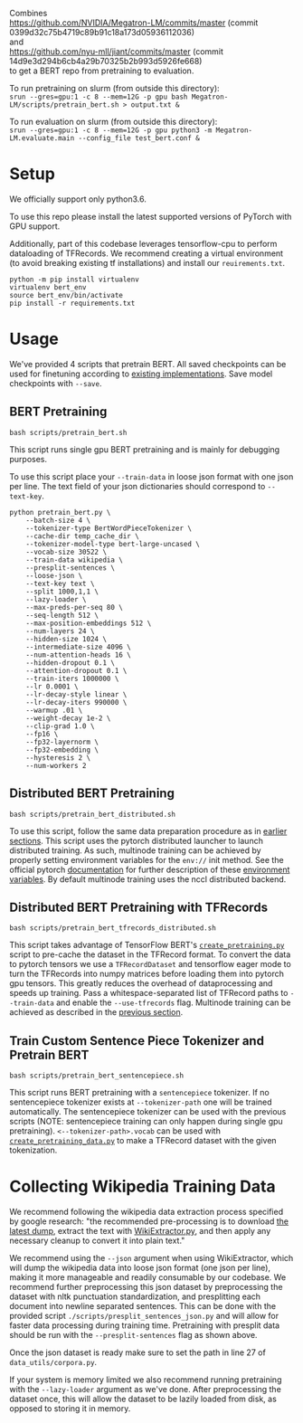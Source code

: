 Combines  
https://github.com/NVIDIA/Megatron-LM/commits/master (commit 0399d32c75b4719c89b91c18a173d05936112036)  
and  
https://github.com/nyu-mll/jiant/commits/master (commit 14d9e3d294b6cb4a29b70325b2b993d5926fe668)  
to get a BERT repo from pretraining to evaluation.  

To run pretraining on slurm (from outside this directory):  
`srun --gres=gpu:1 -c 8 --mem=12G -p gpu bash Megatron-LM/scripts/pretrain_bert.sh > output.txt &`  

To run evaluation on slurm (from outside this directory):  
`srun --gres=gpu:1 -c 8 --mem=12G -p gpu python3 -m Megatron-LM.evaluate.main --config_file test_bert.conf &`

# Setup
We officially support only python3.6.

To use this repo please install the latest supported versions of PyTorch with GPU support. 

Additionally, part of this codebase leverages tensorflow-cpu to perform dataloading of TFRecords. We recommend creating a virtual environment (to avoid breaking existing tf installations) and install our `reuirements.txt`.

```
python -m pip install virtualenv
virtualenv bert_env
source bert_env/bin/activate
pip install -r requirements.txt
```


# Usage
We've provided 4 scripts that pretrain BERT. All saved checkpoints can be used for finetuning according to [existing implementations](https://github.com/huggingface). Save model checkpoints with `--save`.

## BERT Pretraining
`bash scripts/pretrain_bert.sh`

This script runs single gpu BERT pretraining and is mainly for debugging purposes.

To use this script place your `--train-data` in loose json format with one json per line. The text field of your json dictionaries should correspond to `--text-key`. 

```
python pretrain_bert.py \
    --batch-size 4 \
    --tokenizer-type BertWordPieceTokenizer \
    --cache-dir temp_cache_dir \
    --tokenizer-model-type bert-large-uncased \
    --vocab-size 30522 \
    --train-data wikipedia \
    --presplit-sentences \
    --loose-json \
    --text-key text \
    --split 1000,1,1 \
    --lazy-loader \
    --max-preds-per-seq 80 \
    --seq-length 512 \
    --max-position-embeddings 512 \
    --num-layers 24 \
    --hidden-size 1024 \
    --intermediate-size 4096 \
    --num-attention-heads 16 \
    --hidden-dropout 0.1 \
    --attention-dropout 0.1 \
    --train-iters 1000000 \
    --lr 0.0001 \
    --lr-decay-style linear \
    --lr-decay-iters 990000 \
    --warmup .01 \
    --weight-decay 1e-2 \
    --clip-grad 1.0 \
    --fp16 \
    --fp32-layernorm \
    --fp32-embedding \
    --hysteresis 2 \
    --num-workers 2 
```

## Distributed BERT Pretraining
`bash scripts/pretrain_bert_distributed.sh`

To use this script, follow the same data preparation procedure as in [earlier sections](#bert-pretraining). This script uses the pytorch distributed launcher to launch distributed training. As such, multinode training can be achieved by properly setting environment variables for the `env://` init method. See the official pytorch [documentation](https://pytorch.org/docs/stable/distributed.html#launch-utility) for further description of these [environment variables](https://pytorch.org/docs/stable/distributed.html#environment-variable-initialization). By default multinode training uses the nccl distributed backend.

## Distributed BERT Pretraining with TFRecords
`bash scripts/pretrain_bert_tfrecords_distributed.sh`

This script takes advantage of TensorFlow BERT's [`create_pretraining.py`](https://github.com/NVIDIA/DeepLearningExamples/blob/master/TensorFlow/LanguageModeling/BERT/create_pretraining_data.py) script to pre-cache the dataset in the TFRecord format. To convert the data to pytorch tensors we use a `TFRecordDataset` and tensorflow eager mode to turn the TFRecords into numpy matrices before loading them into pytorch gpu tensors. This greatly reduces the overhead of dataprocessing and speeds up training. Pass a whitespace-separated list of TFRecord paths to `--train-data` and enable the `--use-tfrecords` flag. Multinode training can be achieved as described in the [previous section](#distributed-bert-pretraining).

## Train Custom Sentence Piece Tokenizer and Pretrain BERT
`bash scripts/pretrain_bert_sentencepiece.sh`

This script runs BERT pretraining with a `sentencepiece` tokenizer. If no sentencepiece tokenizer exists at `--tokenizer-path` one will be trained automatically. The sentencepiece tokenizer can be used with the previous scripts (NOTE: sentencepiece training can only happen during single gpu pretraining). `<--tokenizer-path>.vocab` can be used with [`create_pretraining_data.py`](https://github.com/NVIDIA/DeepLearningExamples/blob/master/TensorFlow/LanguageModeling/BERT/create_pretraining_data.py) to make a TFRecord dataset with the given tokenization.


# Collecting Wikipedia Training Data
We recommend following the wikipedia data extraction process specified by google research: "the recommended pre-processing is to download [the latest dump](https://dumps.wikimedia.org/enwiki/latest/enwiki-latest-pages-articles.xml.bz2), extract the text with [WikiExtractor.py](https://github.com/attardi/wikiextractor), and then apply any necessary cleanup to convert it into plain text." 

We recommend using the `--json` argument when using WikiExtractor, which will dump the wikipedia data into loose json format (one json per line), making it more manageable and readily consumable by our codebase. We recommend further preprocessing this json dataset by preprocessing the dataset with nltk punctuation standardization, and presplitting each document into newline separated sentences. This can be done with the provided script `./scripts/presplit_sentences_json.py` and will allow for faster data processing during training time. Pretraining with presplit data should be run with the `--presplit-sentences` flag as shown above.

Once the json dataset is ready make sure to set the path in line 27 of `data_utils/corpora.py`.

If your system is memory limited we also recommend running pretraining with the `--lazy-loader` argument as we've done. After preprocessing the dataset once, this will allow the dataset to be lazily loaded from disk, as opposed to storing it in memory.

